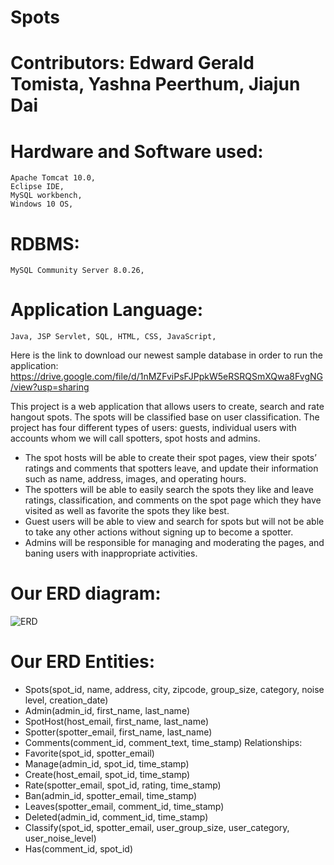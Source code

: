 # Spots

# Contributors: Edward Gerald Tomista, Yashna Peerthum, Jiajun Dai

# Hardware and Software used:
	Apache Tomcat 10.0, 
	Eclipse IDE, 
	MySQL workbench, 
	Windows 10 OS, 

# RDBMS:
	MySQL Community Server 8.0.26, 

# Application Language:
	Java, JSP Servlet, SQL, HTML, CSS, JavaScript, 
  
Here is the link to download our newest sample database in order to run the application: https://drive.google.com/file/d/1nMZFviPsFJPpkW5eRSRQSmXQwa8FvgNG/view?usp=sharing

This project is a web application that allows users to create, search and rate hangout spots. The spots will be classified base on user classification. 
The project has four different types of users: guests, individual users with accounts whom we will call spotters, spot hosts and admins. 
- The spot hosts will be able to create their spot pages, view their spots’ ratings and comments that spotters leave, and update their information such as name, address, images, and operating hours. 
- The spotters will be able to easily search the spots they like and leave ratings, classification, and comments on the spot page which they have visited as well as favorite the spots they like best. 
- Guest users will be able to view and search for spots but will not be able to take any other actions without signing up to become a spotter. 
- Admins will be responsible for managing and moderating the pages, and baning users with inappropriate activities.

# Our ERD diagram:
![ERD](https://user-images.githubusercontent.com/21046341/152704522-9027ed42-f8b9-422a-af96-446fdfd361e6.png)

# Our ERD Entities:
- Spots(spot_id, name, address, city, zipcode, group_size, category, noise level, creation_date)
- Admin(admin_id, first_name, last_name)
- SpotHost(host_email, first_name, last_name)
- Spotter(spotter_email, first_name, last_name)
- Comments(comment_id, comment_text, time_stamp)
Relationships:
- Favorite(spot_id, spotter_email)
- Manage(admin_id, spot_id, time_stamp)
- Create(host_email, spot_id, time_stamp)
- Rate(spotter_email, spot_id, rating, time_stamp)
- Ban(admin_id, spotter_email, time_stamp)
- Leaves(spotter_email, comment_id, time_stamp)
- Deleted(admin_id, comment_id, time_stamp)
- Classify(spot_id, spotter_email, user_group_size, user_category, user_noise_level)
- Has(comment_id, spot_id)

